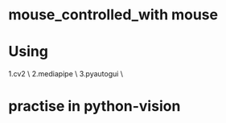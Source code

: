 # mouse_controlled_with mouse

# Using
1.cv2  \\
2.mediapipe  \\
3.pyautogui  \\

# practise in python-vision  
